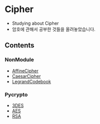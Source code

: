 # Cipher
- Studying about Cipher
- 암호에 관해서 공부한 것들을 올려놓았습니다.

## Contents
### NonModule
- [AffineCipher](https://github.com/ryujm1828/Security/tree/main/Cipher/AffineCipher)
- [CaesarCipher](https://github.com/ryujm1828/Security/tree/main/Cipher/CaesarCipher)
- [LegrandCodebook](https://github.com/ryujm1828/Security/tree/main/Cipher/LegrandCodebook)
### Pycrypto
- [3DES](https://github.com/ryujm1828/Security/tree/main/Cipher/Pycrypto/3DES)
- [AES](https://github.com/ryujm1828/Security/tree/main/Cipher/Pycrypto/AES)
- [RSA](https://github.com/ryujm1828/Security/tree/main/Cipher/Pycrypto/RSA)
